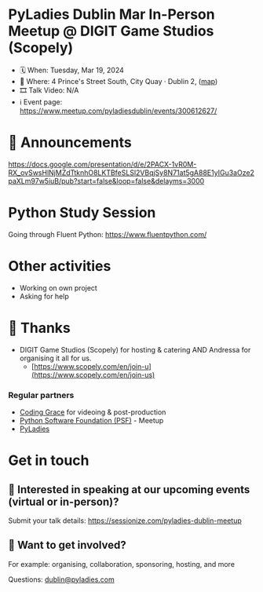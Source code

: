 # PyLadies Dublin Mar In-Person Meetup @ DIGIT Game Studios (Scopely)

* 🗓 When: Tuesday, Mar 19, 2024
* 📍 Where: 4 Prince's Street South, City Quay · Dublin 2, ([map](https://maps.app.goo.gl/Aq33NZ9nP5VVk64g8))
* 🎞 Talk Video: N/A
* ℹ️ Event page: https://www.meetup.com/pyladiesdublin/events/300612627/

  
# 📢 Announcements
https://docs.google.com/presentation/d/e/2PACX-1vR0M-RX_ovSwsHlNjMZdTtknhO8LKTBfeSLSl2VBqjSy8N71at5gA88E1yIGu3aOze2paXLm97w5iuB/pub?start=false&loop=false&delayms=3000

# Python Study Session
Going through Fluent Python: https://www.fluentpython.com/

# Other activities
* Working on own project
* Asking for help
  
# 💟 Thanks 
* DIGIT Game Studios (Scopely) for hosting & catering AND Andressa for organising it all for us.
    * [https://www.scopely.com/en/join-u](https://www.scopely.com/en/join-us)

### Regular partners
* [Coding Grace](https://codinggrace.com) for videoing & post-production
* [Python Software Foundation (PSF)](https://www.python.org/psf-landing/) - Meetup
* [PyLadies](https://pyladies.com/)

# Get in touch
## 🎤 Interested in speaking at our upcoming events (virtual or in-person)?
Submit your talk details: https://sessionize.com/pyladies-dublin-meetup

## 💖 Want to get involved?
For example: organising, collaboration, sponsoring, hosting, and more

Questions: dublin@pyladies.com
